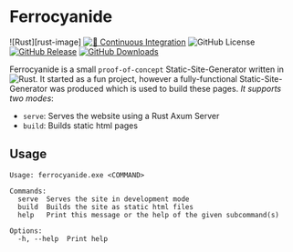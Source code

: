 # Ferrocyanide

![Rust][rust-image] 
[![🦀 Continuous Integration](https://github.com/jenskrumsieck/ferrocyanide/actions/workflows/build.yml/badge.svg)](https://github.com/jenskrumsieck/ferrocyanide/actions/workflows/build.yml)
![GitHub License](https://img.shields.io/badge/license-Apache--2.0_OR_MIT-green)
[![GitHub Release](https://img.shields.io/github/v/release/jenskrumsieck/ferrocyanide)](https://github.com/jenskrumsieck/ferrocyanide/releases/latest)
[![GitHub Downloads](https://img.shields.io/github/downloads/jenskrumsieck/ferrocyanide/total)]([https](https://github.com/jenskrumsieck/ferrocyanide/releases/latest))

Ferrocyanide is a small `proof-of-concept` Static-Site-Generator written in ![Rust](https://img.shields.io/badge/Rust-%23000000.svg?e&logo=rust&logoColor=white). It started as a fun project, however a fully-functional Static-Site-Generator was produced which is used to build these pages.
_It supports two modes_:
- `serve`: Serves the website using a Rust Axum Server
- `build`: Builds static html pages

## Usage
```
Usage: ferrocyanide.exe <COMMAND>

Commands:
  serve  Serves the site in development mode
  build  Builds the site as static html files
  help   Print this message or the help of the given subcommand(s)

Options:
  -h, --help  Print help
```